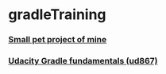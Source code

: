 # gradleTraining

### [Small pet project of mine](multiproject)

### [Udacity Gradle fundamentals (ud867)](training/ud867)

